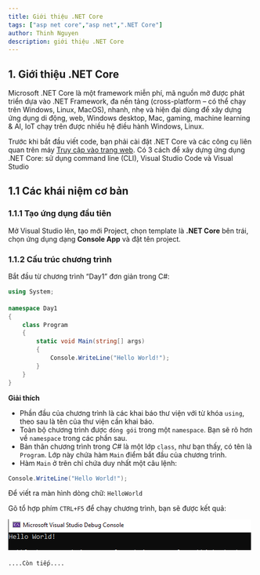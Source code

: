 ```yaml
---
title: Giới thiệu .NET Core
tags: ["asp net core","asp net",".NET Core"]
author: Thinh Nguyen
description: giới thiệu .NET Core
---
```



## 1. Giới thiệu .NET Core

Microsoft .NET Core là một framework miễn phí, mã nguồn mở được phát triển dựa vào
.NET Framework, đa nền tảng (cross-platform – có thể chạy trên Windows, Linux, MacOS),
nhanh, nhẹ và hiện đại dùng để xây dựng ứng dụng di động, web, Windows desktop, Mac,
gaming, machine learning & AI, IoT chạy trên được nhiều hệ điều hành Windows, Linux.

Trước khi bắt đầu viết code, bạn phải cài đặt .NET Core và các công cụ liên quan trên
máy [Truy cập vào trang web](https://www.microsoft.com/net/download/). Có 3 cách để xây dựng
ứng dụng .NET Core: sử dụng command line (CLI), Visual Studio Code và Visual Studio

## 1.1 Các khái niệm cơ bản

### 1.1.1 Tạo ứng dụng đầu tiên

Mở Visual Studio lên, tạo mới Project, chọn template là **.NET Core** bên trái, chọn ứng dụng
dạng **Console App** và đặt tên project.

### 1.1.2 Cấu trúc chương trình

Bắt đầu từ chương trình “Day1” đơn giản trong C#:

```cs
using System;

namespace Day1
{
	class Program
	{
		static void Main(string[] args)
		{
			Console.WriteLine("Hello World!");
		}
	}
}

```

**Giải thích**
-  Phần đầu của chương trình là các khai báo thư viện với từ khóa `using`, theo sau là tên
của thư viện cần khai báo.
-  Toàn bộ chương trình được `đóng gói` trong một `namespace`. Bạn sẽ rõ hơn về
`namespace` trong các phần sau.
- Bản thân chương trình trong *C#* là một lớp `class`, như bạn thấy, có tên là `Program`. Lớp
này chứa hàm `Main`  điểm bắt đầu của chương trình.
- Hàm `Main` ở trên chỉ chứa duy nhất một câu lệnh: 
```cs
Console.WriteLine("Hello World!");
```

Để viết ra màn hình dòng chữ: `HelloWorld`

Gõ tổ hợp phím `CTRL+F5` để chạy chương trình, bạn sẽ được kết quả:

![](\assets\img\netcore\result.png)

``` ....Còn tiếp.... ```




